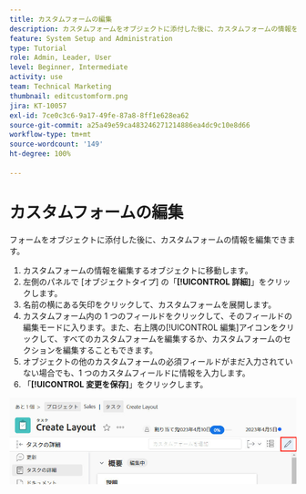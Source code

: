 ```yaml
---
title: カスタムフォームの編集
description: カスタムフォームをオブジェクトに添付した後に、カスタムフォームの情報を編集する方法について説明します。
feature: System Setup and Administration
type: Tutorial
role: Admin, Leader, User
level: Beginner, Intermediate
activity: use
team: Technical Marketing
thumbnail: editcustomform.png
jira: KT-10057
exl-id: 7ce0c3c6-9a17-49fe-87a8-8ff1e628ea62
source-git-commit: a25a49e59ca483246271214886ea4dc9c10e8d66
workflow-type: tm+mt
source-wordcount: '149'
ht-degree: 100%

---
```


# カスタムフォームの編集

<!---
21.4 updates have been made here
--->

フォームをオブジェクトに添付した後に、カスタムフォームの情報を編集できます。

1. カスタムフォームの情報を編集するオブジェクトに移動します。
1. 左側のパネルで [オブジェクトタイプ] の「**[!UICONTROL 詳細]**」をクリックします。
1. 名前の横にある矢印をクリックして、カスタムフォームを展開します。
1. カスタムフォーム内の 1 つのフィールドをクリックして、そのフィールドの編集モードに入ります。また、右上隅の[!UICONTROL 編集]アイコンをクリックして、すべてのカスタムフォームを編集するか、カスタムフォームのセクションを編集することもできます。
1. オブジェクトの他のカスタムフォームの必須フィールドがまだ入力されていない場合でも、1 つのカスタムフィールドに情報を入力します。
1. 「**[!UICONTROL 変更を保存]**」をクリックします。

![編集中のカスタムフォームを示すタスクの詳細ウィンドウ](assets/custom-forms-edit-a-custom-form.jpg)
